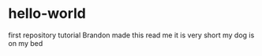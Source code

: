 # hello-world
first repository tutorial
Brandon made this read me
it is very short
my dog is on my bed
